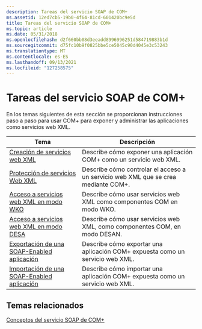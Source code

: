 ```yaml
---
description: Tareas del servicio SOAP de COM+
ms.assetid: 12ed7cb5-19b0-4f64-81cd-601420bc9e5d
title: Tareas del servicio SOAP de COM+
ms.topic: article
ms.date: 05/31/2018
ms.openlocfilehash: d2f660bb08d3eeadd8996996251d584719883b1d
ms.sourcegitcommit: d75fc10b9f0825bbe5ce5045c90d4045e3c53243
ms.translationtype: MT
ms.contentlocale: es-ES
ms.lasthandoff: 09/13/2021
ms.locfileid: "127258575"
---
```

# <a name="com-soap-service-tasks"></a>Tareas del servicio SOAP de COM+

En los temas siguientes de esta sección se proporcionan instrucciones paso a paso para usar COM+ para exponer y administrar las aplicaciones como servicios web XML.



| Tema                                                                                           | Descripción                                                                                  |
|-------------------------------------------------------------------------------------------------|----------------------------------------------------------------------------------------------|
| [Creación de servicios web XML](creating-xml-web-services.md)<br/>                           | Describe cómo exponer una aplicación COM+ como un servicio web XML.<br/>                 |
| [Protección de servicios Web XML](securing-xml-web-services.md)<br/>                           | Describe cómo controlar el acceso a un servicio web XML que se crea mediante COM+.<br/> |
| [Acceso a servicios web XML en modo WKO](accessing-xml-web-services-in-wko-mode.md)<br/> | Describe cómo usar servicios web XML como componentes COM en modo WKO.<br/>            |
| [Acceso a servicios web XML en modo DESA](accessing-xml-web-services-in-cao-mode.md)<br/> | Describe cómo usar servicios web XML, como componentes COM, en modo DESAN.<br/>            |
| [Exportación de una SOAP-Enabled aplicación](exporting-a-soap-enabled-application.md)<br/>     | Describe cómo exportar una aplicación COM+ expuesta como un servicio web XML.<br/>         |
| [Importación de una SOAP-Enabled aplicación](importing-a-soap-enabled-application.md)<br/>     | Describe cómo importar una aplicación COM+ expuesta como un servicio web XML.<br/>         |



 

## <a name="related-topics"></a>Temas relacionados

<dl> <dt>

[Conceptos del servicio SOAP de COM+](com--soap-service-concepts.md)
</dt> </dl>

 

 




